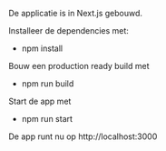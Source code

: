 De applicatie is in Next.js gebouwd.

Installeer de dependencies met: 
- npm install

Bouw een production ready build met
- npm run build

Start de app met
- npm run start

De app runt nu op http://localhost:3000